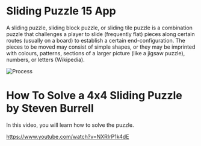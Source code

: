 # Sliding Puzzle 15 App

A sliding puzzle, sliding block puzzle, or sliding tile puzzle is a combination puzzle that challenges a player to slide (frequently flat) pieces along certain routes (usually on a board) to establish a certain end-configuration. The pieces to be moved may consist of simple shapes, or they may be imprinted with colours, patterns, sections of a larger picture (like a jigsaw puzzle), numbers, or letters (Wikipedia).

![Process](https://github.com/hahmadfaiq21/mobile-game/assets/74751720/bb570398-5f12-40fd-9b5a-7f837eb56988)


# How To Solve a 4x4 Sliding Puzzle by Steven Burrell

In this video, you will learn how to solve the puzzle.

https://www.youtube.com/watch?v=NXRIrP1k4dE
